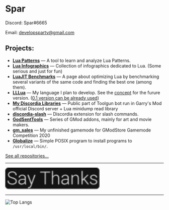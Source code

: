 # Spar

Discord: Spar#6665

Email: developspartv@gmail.com

Projects:
-
- **[Lua Patterns](https://gitspartv.github.io/lua-patterns/)** — A tool to learn and analyze Lua Patterns.
- **[Lua Infographics](https://github.com/GitSparTV/lua-infographics)** — Collection of infographics dedicated to Lua. (Some serious and just for fun)
- **[LuaJIT Benchmarks](https://gitspartv.github.io/LuaJIT-Benchmarks/)** — A page about optimizing Lua by benchmarking several variants of the same code and finding the best one (among them).
- **[LLLua](https://github.com/GitSparTV/LLLua/)** — My language I plan to develop. See the [concept](https://github.com/GitSparTV/LLLua/blob/master/CONCEPT.md) for the furure version. ([0.1 version can be already used](https://github.com/GitSparTV/LLLua/tree/master/0.1))
- **[My Discordia Libraries](https://github.com/GitSparTV/gg.gmod-bot-public)** — Public part of Toolgun bot run in Garry's Mod official Discord server + Lua minidump read library
- **[discordia-slash](https://github.com/GitSparTV/discordia-slash/tree/master)** — Discordia extension for slash commands.
- **[GodSentTools](https://github.com/GitSparTV/GodSentTools)** — Series of GMod addons, mainly for art and movie makers.
- **[gm_sales](https://github.com/GitSparTV/gm_sales)** — My unfinished gamemode for GModStore Gamemode Competition 2020
- **[Globalize](https://github.com/GitSparTV/globalize)** — Simple POSIX program to install programs to `/usr/local/bin/`.

[See all repositories...](https://github.com/GitSparTV?tab=repositories)

---

__[<img src="https://raw.githubusercontent.com/GitSparTV/GitSparTV/681727efe146af9a4f3042c121072d0e60bd3e95/saythanks.svg" width="300">](https://gitspartv.github.io/GitSparTV/saythanks.html)__

---

![Top Langs](https://github-readme-stats.vercel.app/api/top-langs/?username=GitSparTV&layout=compact)

